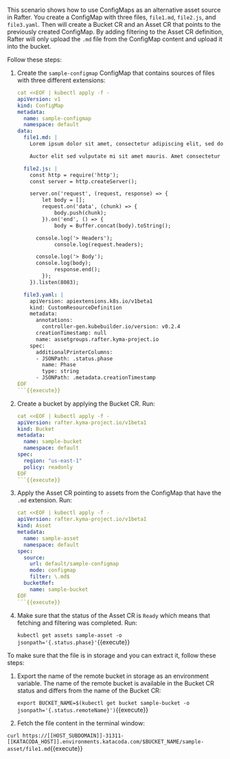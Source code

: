 This scenario shows how to use ConfigMaps as an alternative asset source in Rafter. You create a ConfigMap with three files, `file1.md`, `file2.js`, and `file3.yaml`. Then will create a Bucket CR and an Asset CR that points to the previously created ConfigMap. By adding filtering to the Asset CR definition, Rafter will only upload the `.md` file from the ConfigMap content and upload it into the bucket.

Follow these steps:

1. Create the `sample-configmap` ConfigMap that contains sources of files with three different extensions:

    ```yaml
    cat <<EOF | kubectl apply -f -
    apiVersion: v1
    kind: ConfigMap
    metadata:
      name: sample-configmap
      namespace: default
    data:
      file1.md: |
        Lorem ipsum dolor sit amet, consectetur adipiscing elit, sed do eiusmod tempor incididunt ut labore et dolore magna aliqua. Mattis rhoncus urna neque viverra justo nec ultrices dui. Venenatis cras sed felis eget velit. Aliquam nulla facilisi cras fermentum odio. Nec ultrices dui sapien eget mi. Auctor elit sed vulputate mi sit amet mauris commodo quis. In pellentesque massa placerat duis ultricies lacus sed. Gravida arcu ac tortor dignissim convallis aenean et. Quisque sagittis purus sit amet. Nibh sit amet commodo nulla facilisi nullam vehicula ipsum. Rhoncus aenean vel elit scelerisque mauris pellentesque pulvinar pellentesque habitant. Auctor elit sed vulputate mi sit. Sed adipiscing diam donec adipiscing tristique risus. Nunc non blandit massa enim. Felis donec et odio pellentesque diam.

        Auctor elit sed vulputate mi sit amet mauris. Amet consectetur adipiscing elit duis tristique. Tellus rutrum tellus pellentesque eu. Nam libero justo laoreet sit amet cursus sit. Sagittis aliquam malesuada bibendum arcu vitae elementum. Amet tellus cras adipiscing enim eu turpis. Auctor urna nunc id cursus metus aliquam eleifend mi. Nec sagittis aliquam malesuada bibendum arcu vitae elementum curabitur. Consectetur lorem donec massa sapien faucibus et molestie ac. Sed risus pretium quam vulputate dignissim suspendisse in. Felis eget nunc lobortis mattis aliquam faucibus.

      file2.js: |
        const http = require('http');
        const server = http.createServer();

        server.on('request', (request, response) => {
            let body = [];
            request.on('data', (chunk) => {
                body.push(chunk);
            }).on('end', () => {
                body = Buffer.concat(body).toString();

          console.log('> Headers');
                console.log(request.headers);

          console.log('> Body');
          console.log(body);
                response.end();
            });
        }).listen(8083);

      file3.yaml: |
        apiVersion: apiextensions.k8s.io/v1beta1
        kind: CustomResourceDefinition
        metadata:
          annotations:
            controller-gen.kubebuilder.io/version: v0.2.4
          creationTimestamp: null
          name: assetgroups.rafter.kyma-project.io
        spec:
          additionalPrinterColumns:
          - JSONPath: .status.phase
            name: Phase
            type: string
          - JSONPath: .metadata.creationTimestamp
    EOF
    ```{{execute}}

2. Create a bucket by applying the Bucket CR. Run:

    ```yaml
    cat <<EOF | kubectl apply -f -
    apiVersion: rafter.kyma-project.io/v1beta1
    kind: Bucket
    metadata:
      name: sample-bucket
      namespace: default
    spec:
      region: "us-east-1"
      policy: readonly
    EOF
    ```{{execute}}

3. Apply the Asset CR pointing to assets from the ConfigMap that have the `.md` extension. Run:

    ```yaml
    cat <<EOF | kubectl apply -f -
    apiVersion: rafter.kyma-project.io/v1beta1
    kind: Asset
    metadata:
      name: sample-asset
      namespace: default
    spec:
      source:
        url: default/sample-configmap
        mode: configmap
        filter: \.md$
      bucketRef:
        name: sample-bucket
    EOF
    ```{{execute}}

4. Make sure that the status of the Asset CR is `Ready` which means that fetching and filtering was completed. Run:

   `kubectl get assets sample-asset -o jsonpath='{.status.phase}'`{{execute}}

To make sure that the file is in storage and you can extract it, follow these steps:

1. Export the name of the remote bucket in storage as an environment variable. The name of the remote bucket is available in the Bucket CR status and differs from the name of the Bucket CR:

   `export BUCKET_NAME=$(kubectl get bucket sample-bucket -o jsonpath='{.status.remoteName}')`{{execute}}

2. Fetch the file content in the terminal window:

  `curl https://[[HOST_SUBDOMAIN]]-31311-[[KATACODA_HOST]].environments.katacoda.com/$BUCKET_NAME/sample-asset/file1.md`{{execute}}
